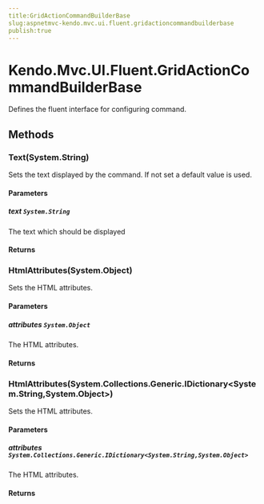 ```yaml
---
title:GridActionCommandBuilderBase
slug:aspnetmvc-kendo.mvc.ui.fluent.gridactioncommandbuilderbase
publish:true
---
```


# Kendo.Mvc.UI.Fluent.GridActionCommandBuilderBase
Defines the fluent interface for configuring command.



## Methods

### Text(System.String)
Sets the text displayed by the command. If not set a default value is used.



#### Parameters

##### text `System.String`
The text which should be displayed



#### Returns



### HtmlAttributes(System.Object)
Sets the HTML attributes.



#### Parameters

##### attributes `System.Object`
The HTML attributes.



#### Returns



### HtmlAttributes(System.Collections.Generic.IDictionary\<System.String,System.Object\>)
Sets the HTML attributes.



#### Parameters

##### attributes `System.Collections.Generic.IDictionary<System.String,System.Object>`
The HTML attributes.



#### Returns





